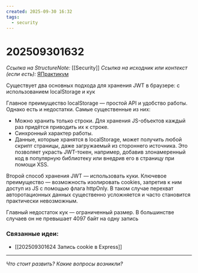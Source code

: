 ```yaml
---
created: 2025-09-30 16:32
tags:
  - security
---
```

# 202509301632
*Ссылка на StructureNote:* [[Security]]
*Ссылка на исходник или контекст (если есть):* [ЯПрактикум](https://practicum.yandex.ru/learn/backend-nodejs/courses/16b47298-e20d-4fde-9619-1ab305039a00/sprints/564238/topics/511a777e-323b-4964-9150-d06eaeb48080/lessons/3d8e13d7-2dcf-49d1-aac9-2931ec400478/)

Существует два основных подхода для хранения JWT в браузере: c использованием localStorage и кук

Главное преимущество localStorage — простой API и удобство работы. Однако есть и недостатки. Самые существенные из них:

- Можно хранить только строки. Для хранения JS-объектов каждый раз придётся приводить их к строке.
- Синхронный характер работы.
- Данные, которые хранятся в localStorage, может получить любой скрипт страницы, даже загружаемый из стороннего источника. Это позволяет украсть JWT-токен, например, добавив злонамеренный код в популярную библиотеку или внедрив его в страницу при помощи XSS.

Второй способ хранения JWT — использовать куки. Ключевое преимущество — возможность изолировать cookies, запретив к ним доступ из JS с помощью флага httpOnly. В таком случае перехват авторотационных данных существенно усложняется и часто становится практически невозможным.

Главный недостаток кук — ограниченный размер. В большинстве случаев он не превышает 4097 байт на одну запись
### Связанные идеи:
* [[202509301624 Запись cookie в Express]]
---

*Что стоит развить? Какие вопросы возникли?*